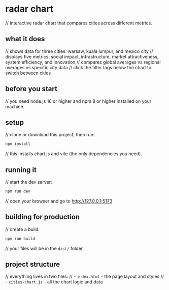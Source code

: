 # radar chart

// interactive radar chart that compares cities across different metrics.

## what it does

// shows data for three cities: warsaw, kuala lumpur, and mexico city
// displays five metrics: social impact, infrastructure, market attractiveness, system efficiency, and innovation
// compares global averages vs regional averages vs specific city data
// click the filter tags below the chart to switch between cities

## before you start

// you need node.js 16 or higher and npm 8 or higher installed on your machine.


## setup

// clone or download this project, then run:

```bash
npm install
```
// this installs chart.js and vite (the only dependencies you need).


## running it

// start the dev server:

```bash
npm run dev
```

// open your browser and go to http://127.0.0.1:5173


## building for production

// create a build:

```bash
npm run build
```
// your files will be in the `dist/` folder

## project structure

// everything lives in two files:
// - `index.html` - the page layout and styles
// - `cities-chart.js` - all the chart logic and data